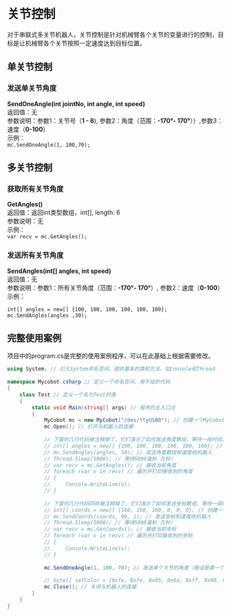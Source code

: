 # 关节控制
对于串联式多关节机器人，关节控制是针对机械臂各个关节的变量进行的控制，目标是让机械臂各个关节按照一定速度达到目标位置。<br>
## 单关节控制
### 发送单关节角度<br>
**SendOneAngle(int jointNo, int angle, int speed)**<br>
返回值：无<br>
参数说明：参数1：关节号（**1 - 6**), 参数2：角度（范围：**-170°- 170°**））,参数3：速度（**0-100**）<br>
示例：<br>
	`mc.SendOneAngle(1, 100,70);`
## 多关节控制
### 获取所有关节角度<br>
**GetAngles()**<br>
返回值：返回int类型数组，int[], length: 6<br>
参数说明：无<br>
示例：<br>
	`var recv = mc.GetAngles();`
### 发送所有关节角度<br>
**SendAngles(int[] angles, int speed)**<br>
返回值：无<br>
参数说明：参数1：所有关节角度（范围：**-170°- 170°**）, 参数2：速度（**0-100**）<br>
示例：<br>

	int[] angles = new[] {100, 100, 100, 100, 100, 100};
	mc.SendAngles(angles ,30);

## 完整使用案例
项目中的program.cs是完整的使用案例程序，可以在此基础上根据需要修改。<br>

```c#
using System; // 引入System命名空间，提供基本的类和方法，如Console和Thread  
  
namespace Mycobot.csharp // 定义一个命名空间，用于组织代码  
{  
    class Test // 定义一个名为Test的类  
    {  
        static void Main(string[] args) // 程序的主入口点  
        {  
            MyCobot mc = new MyCobot("/dev/ttyUSB0"); // 创建一个MyCobot实例，假设"/dev/ttyUSB0"是机器人与计算机通信的串口  
            mc.Open(); // 打开与机器人的连接  
  
            // 下面的几行代码被注释掉了，它们演示了如何发送角度数组、等待一段时间、接收并打印返回的角度  
            // int[] angles = new[] {100, 100, 100, 100, 100, 100}; // 创建一个包含6个角度的数组  
            // mc.SendAngles(angles, 50); // 发送角度数组和速度给机器人  
            // Thread.Sleep(5000); // 等待5000毫秒（5秒）  
            // var recv = mc.GetAngles(); // 接收当前角度  
            // foreach (var v in recv) // 遍历并打印接收到的角度  
            // {  
            //     Console.WriteLine(v);  
            // }  
  
            // 下面的几行代码同样被注释掉了，它们演示了如何发送坐标数组、等待一段时间、接收并打印返回的坐标  
            // int[] coords = new[] {160, 160, 160, 0, 0, 0}; // 创建一个包含位置和方向的坐标数组  
            // mc.SendCoords(coords, 90, 1); // 发送坐标和速度给机器人  
            // Thread.Sleep(5000); // 等待5000毫秒（5秒）  
            // var recv = mc.GetCoords(); // 接收当前坐标  
            // foreach (var v in recv) // 遍历并打印接收到的坐标  
            // {  
            //     Console.WriteLine(v);  
            // }  
  
            mc.SendOneAngle(1, 100, 70); // 发送单个关节的角度（假设是第一个关节），设置角度为100，速度为70  
  
            // byte[] setColor = {0xfe, 0xfe, 0x05, 0x6a, 0xff, 0x00, 0x00, 0xfa}; // 这行代码也被注释掉了，可能用于设置LED颜色等  
            mc.Close(); // 关闭与机器人的连接  
        }  
    }  
}
```
